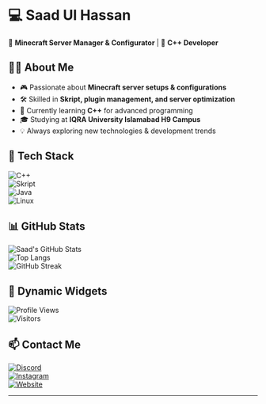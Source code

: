# 💻 **Saad Ul Hassan**  
🚀 **Minecraft Server Manager & Configurator** | 💾 **C++ Developer**  

## 👨‍💻 **About Me**  
- 🎮 Passionate about **Minecraft server setups & configurations**  
- 🛠️ Skilled in **Skript, plugin management, and server optimization**  
- 🌱 Currently learning **C++** for advanced programming  
- 🎓 Studying at **IQRA University Islamabad H9 Campus**  
- 💡 Always exploring new technologies & development trends  

## 🚀 **Tech Stack**  
![C++](https://img.shields.io/badge/C++-blue?style=for-the-badge&logo=c%2B%2B&logoColor=white)  
![Skript](https://img.shields.io/badge/Skript-00A0E4?style=for-the-badge)  
![Java](https://img.shields.io/badge/Java-orange?style=for-the-badge&logo=java&logoColor=white)  
![Linux](https://img.shields.io/badge/Linux-black?style=for-the-badge&logo=linux&logoColor=white)  

## 📊 **GitHub Stats**  
![Saad's GitHub Stats](https://github-readme-stats.vercel.app/api?username=Saadi43&show_icons=true&theme=radical)  
![Top Langs](https://github-readme-stats.vercel.app/api/top-langs/?username=Saadi43&layout=compact&theme=radical)  
![GitHub Streak](https://streak-stats.demolab.com?user=Saadi43&theme=radical)  

## 🌟 **Dynamic Widgets**  
![Profile Views](https://komarev.com/ghpvc/?username=Saadi43&label=Profile+Views&color=red&style=for-the-badge)  
![Visitors](https://hits.seeyoufarm.com/api/count/incr/badge.svg?url=https://github.com/Saadi43/&title=Visitors)  

## 📫 **Contact Me**  
[![Discord](https://img.shields.io/badge/Discord-%237289DA.svg?style=for-the-badge&logo=discord&logoColor=white)](https://discord.com/@saad123400)  
[![Instagram](https://img.shields.io/badge/Instagram-E4405F?style=for-the-badge&logo=instagram&logoColor=white)](https://instagram.com/@saad123400)  
[![Website](https://img.shields.io/badge/My%20Website-Click%20Here-blue?style=for-the-badge)](https://portfolio.saad123400.me)

---  
